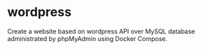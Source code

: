 # wordpress
Create a website based on wordpress API over MySQL database administrated by phpMyAdmin using Docker Compose.
